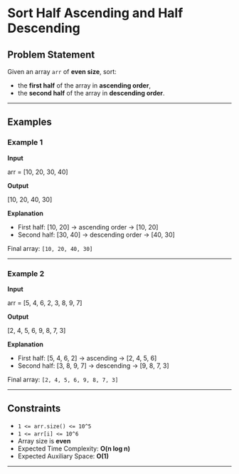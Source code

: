 # Sort Half Ascending and Half Descending

## Problem Statement
Given an array `arr` of **even size**, sort:
- the **first half** of the array in **ascending order**,  
- the **second half** of the array in **descending order**.

---

## Examples

### Example 1
**Input**

arr = [10, 20, 30, 40]

**Output**

[10, 20, 40, 30]

**Explanation**  
- First half: [10, 20] → ascending order → [10, 20]  
- Second half: [30, 40] → descending order → [40, 30]  

Final array: `[10, 20, 40, 30]`

---

### Example 2
**Input**

arr = [5, 4, 6, 2, 3, 8, 9, 7]

**Output**

[2, 4, 5, 6, 9, 8, 7, 3]

**Explanation**  
- First half: [5, 4, 6, 2] → ascending → [2, 4, 5, 6]  
- Second half: [3, 8, 9, 7] → descending → [9, 8, 7, 3]  

Final array: `[2, 4, 5, 6, 9, 8, 7, 3]`

---

## Constraints
- `1 <= arr.size() <= 10^5`
- `1 <= arr[i] <= 10^6`
- Array size is **even**
- Expected Time Complexity: **O(n log n)**
- Expected Auxiliary Space: **O(1)**

---
